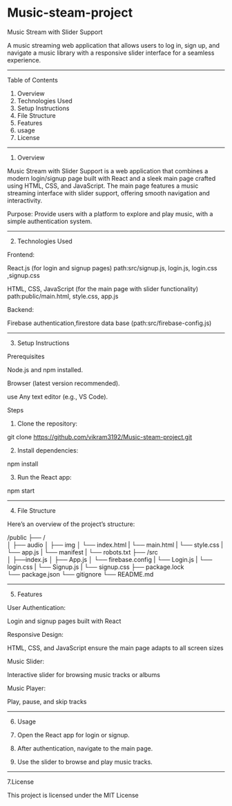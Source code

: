 # Music-steam-project


Music Stream with Slider Support

A music streaming web application that allows users to log in, sign up, and navigate a music library with a responsive slider interface for a seamless experience.


---

Table of Contents

1. Overview
2. Technologies Used
3. Setup Instructions
4. File Structure
5. Features
6. usage
7. License


---

1. Overview

Music Stream with Slider Support is a web application that combines a modern login/signup page built with React and a sleek main page crafted using HTML, CSS, and JavaScript.
The main page features a music streaming interface with slider support, offering smooth navigation and interactivity.

Purpose: Provide users with a platform to explore and play music, with a simple authentication system.





---

2. Technologies Used

Frontend:

React.js (for login and signup pages)  path:src/signup.js, login.js, login.css ,signup.css

HTML, CSS, JavaScript (for the main page with slider functionality) path:public/main.html, style.css, app.js


Backend:

Firebase authentication,firestore data base (path:src/firebase-config.js)



---

3. Setup Instructions

Prerequisites

Node.js and npm installed.

Browser (latest version recommended).

use Any text editor (e.g., VS Code).


Steps

1. Clone the repository:

git clone https://github.com/vikram3192/Music-steam-project.git



2. Install dependencies:

npm install


3. Run the React app:

npm start




---

4. File Structure

Here’s an overview of the project’s structure:

/public
├── /         
│   ├── audio
│   ├── img
│   └── index.html
|   └── main.html 
|   └── style.css
|   └── app.js
|   └── manifest
|   └── robots.txt
├── /src           
│   ├──index.js
│   ├── App.js
│   └── firebase.config
|   └──  Login.js
|   └──  login.css
|   └──  Signup.js
|   └──  signup.css
├── package.lock          
└── package.json
└── gitignore
└── README.md


---

5. Features

User Authentication:

Login and signup pages built with React


Responsive Design:

HTML, CSS, and JavaScript ensure the main page adapts to all screen sizes


Music Slider:

Interactive slider for browsing music tracks or albums


Music Player:

Play, pause, and skip tracks




---

6. Usage

1. Open the React app for login or signup.


2. After authentication, navigate to the main page.


3. Use the slider to browse and play music tracks.


---

7.License

  This project is licensed under the MIT License 


